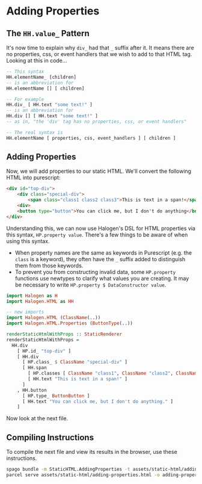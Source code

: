 # Adding Properties

## The `HH.value_` Pattern

It's now time to explain why `div_` had that `_` suffix after it. It means there are no properties, css, or event handlers that we wish to add to that HTML tag. Looking at this in code...
```purescript
-- This syntax
HH.elementName_ [children]
-- is an abbreviation for
HH.elementName [] [ children]

-- For example
HH.div_ [ HH.text "some text!" ]
-- is an abbreviation for
HH.div [] [ HH.text "some text!" ]
-- as in, "the 'div' tag has no properties, css, or event handlers"

-- The real syntax is
HH.elementName [ properties, css, event_handlers ] [ children ]
```

## Adding Properties

Now, we will add properties to our static HTML. We'll convert the following HTML into purescript:
```html
<div id="top-div">
    <div class="special-div">
        <span class="class1 class2 class3">This is text in a span!</span>
    <div>
    <button type="button">You can click me, but I don't do anything</button>
</div>
```

Understanding this, we can now use Halogen's DSL for HTML properties via this syntax, `HP.property value`. There's a few things to be aware of when using this syntax.
- When property names are the same as keywords in Purescript (e.g. the `class` is a keyword), they often have the `_` suffix added to distinguish them from those keywords.
- To prevent you from constructing invalid data, some `HP.property` functions use newtypes to clarify what values you are creating. It may be necessary to write `HP.property $ DataConstructor value`.
```purescript
import Halogen as H
import Halogen.HTML as HH

-- new imports
import Halogen.HTML (ClassName(..))
import Halogen.HTML.Properties (ButtonType(..))

renderStaticHtmlWithProps :: StaticRenderer
renderStaticHtmlWithProps =
  HH.div
    [ HP.id_ "top-div" ]
    [ HH.div
      [ HP.class_ $ ClassName "special-div" ]
      [ HH.span
        [ HP.classes [ ClassName "class1", ClassName "class2", ClassName "class3" ] ]
        [ HH.text "This is text in a span!" ]
      ]
    , HH.button
      [ HP.type_ ButtonButton ]
      [ HH.text "You can click me, but I don't do anything." ]
    ]

```

Now look at the next file.

## Compiling Instructions

To compile the next file and view its results in the browser, use these instructions.

```bash
spago bundle -m StaticHTML.AddingProperties -t assets/static-html/adding-properties.js
parcel serve assets/static-html/adding-properties.html -o adding-properties--parcelified.html --open
```
